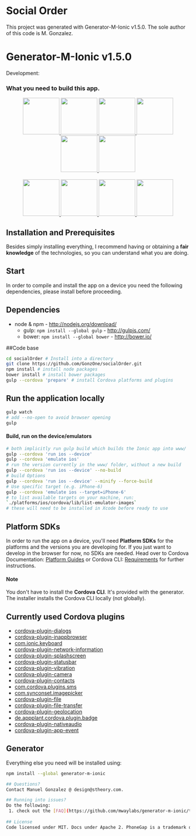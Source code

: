 # Social Order
This project was generated with Generator-M-Ionic v1.5.0.
The sole author of this code is M. Gonzalez.

# Generator-M-Ionic v1.5.0

Development:

### What you need to build this app.

<p align="center">
  <a href="http://yeoman.io/" target="_blank" alt="yeoman" title="yeoman">
    <img height="100" src="https://cloud.githubusercontent.com/assets/1370779/6041228/c1f91cac-ac7a-11e4-9c85-1a5298e29067.png">
  </a>
  <a href="http://gulpjs.com/" target="_blank" alt="gulp" title="gulp">
    <img height="100" src="https://cloud.githubusercontent.com/assets/1370779/9409728/c5332474-481c-11e5-9a6e-74641a0f1782.png">
  </a>
  <a href="http://bower.io/" target="_blank" alt="bower" title="bower">
    <img height="100" src="https://cloud.githubusercontent.com/assets/1370779/6041250/ef9a78b8-ac7a-11e4-9586-7e7e894e201e.png">
  </a>
  <a href="https://angularjs.org/" target="_blank" alt="angular" title="angular">
    <img height="100" src="https://cloud.githubusercontent.com/assets/1370779/6041199/5978cb96-ac7a-11e4-9568-829e2ea4312f.png">
  </a>
  <a href="http://ionicframework.com/" target="_blank" alt="ionic" title="ionic">
    <img height="100" src="https://cloud.githubusercontent.com/assets/1370779/6041296/59c5717a-ac7b-11e4-9d5d-9c5232aace64.png">
  </a>
  <a href="http://cordova.apache.org/" target="_blank" alt="cordova" title="cordova">
    <img height="100" src="https://cloud.githubusercontent.com/assets/1370779/6041269/20ed1196-ac7b-11e4-8707-68fa331f1aeb.png">
  </a>
  <br>
  <br>
  <a href="http://sass-lang.com/" target="_blank" alt="sass" title="sass">
    <img height="100" src="https://cloud.githubusercontent.com/assets/1370779/9410121/c330a3de-481e-11e5-8a69-ca0c56f6cabc.png">
  </a>
  <a href="http://karma-runner.github.io/" target="_blank" alt="karma" title="karma">
    <img height="100" src="https://cloud.githubusercontent.com/assets/1370779/9410216/44fef8fc-481f-11e5-8037-2f7f03678f4c.png">
  </a>
  <a href="http://jasmine.github.io/" target="_blank" alt="jasmine" title="jasmine">
    <img height="100" src="https://cloud.githubusercontent.com/assets/1370779/9410153/ebd46a00-481e-11e5-9864-f00fa8427d17.png">
  </a>
  <a href="https://angular.github.io/protractor/#/" target="_blank" alt="protractor" title="protractor">
    <img height="100" src="https://cloud.githubusercontent.com/assets/1370779/9410114/b99aaa9a-481e-11e5-8655-ebc1e324200d.png">
  </a>
</p>


## Installation and Prerequisites

Besides simply installing everything, I recommend having or obtaining a **fair knowledge** of the technologies, so you can understand what you are doing.

## Start
In order to compile and install the app on a device you need the following dependencies, please install before proceeding.
## Dependencies
- node & npm - http://nodejs.org/download/
  - gulp: `npm install --global gulp` - http://gulpjs.com/
  - bower: `npm install --global bower` - http://bower.io/
  
##Code base
```bash
cd socialOrder # Install into a directory
git clone https://github.com/GonzOne/socialOrder.git
npm install # install node packages
bower install # install bower packages
gulp --cordova 'prepare' # install Cordova platforms and plugins
```

## Run the application locally
```sh
gulp watch
# add --no-open to avoid browser opening
gulp
```

#### Build, run on the device/emulators

```sh
# both implicitly run gulp build which builds the Ionic app into www/
gulp --cordova 'run ios --device'
gulp --cordova 'emulate ios'
# run the version currently in the www/ folder, without a new build
gulp --cordova 'run ios --device' --no-build
# build Options
gulp --cordova 'run ios --device' --minify --force-build
# Use specific target (e.g. iPhone-6)
gulp --cordova 'emulate ios --target=iPhone-6'
# to list available targets on your machine, run:
`./platforms/ios/cordova/lib/list-emulator-images`
# these will need to be installed in Xcode before ready to use
```



## Platform SDKs
In order to run the app on a device, you'll need **Platform SDKs** for the platforms and the versions you are developing for. If you just want to develop in the browser for now, no SDKs are needed. Head over to Cordova Documentation: [Platform Guides](http://cordova.apache.org/docs/en/dev/guide/platforms/index.html) or Cordova CLI: [Requirements](https://github.com/apache/cordova-cli/#requirements) for further instructions.
#### Note
You don't have to install the **Cordova CLI**. It's provided with the generator. The installer installs the Cordova CLI locally (not globally).

## Currently used Cordova plugins
<ul>
<li><a href="http://ngcordova.com/docs/plugins/dialogs/">cordova-plugin-dialogs</a></li>
<li><a href="http://ngcordova.com/docs/plugins/inAppBrowser/">cordova-plugin-inappbrowser</a></li>
<li><a href="http://ngcordova.com/docs/plugins/keyboard/">com.ionic.keyboard</a></li>
<li><a href="http://ngcordova.com/docs/plugins/network/">cordova-plugin-network-information</a></li>
<li><a href="http://ngcordova.com/docs/plugins/splashscreen/">cordova-plugin-splashscreen</a></li>
<li><a href="http://ngcordova.com/docs/plugins/statusbar/">cordova-plugin-statusbar</a></li>
<li><a href="http://ngcordova.com/docs/plugins/vibration/">cordova-plugin-vibration</a></li>
<li><a href="http://ngcordova.com/docs/plugins/camera/">cordova-plugin-camera</a></li>
<li><a href="http://ngcordova.com/docs/plugins/contacts/">cordova-plugin-contacts</a></li>
<li><a href="http://ngcordova.com/docs/plugins/sms/">com.cordova.plugins.sms</a></li>
<li><a href="http://ngcordova.com/docs/plugins/imagePicker/">com.synconset.imagepicker</a></li>
<li><a href="http://ngcordova.com/docs/plugins/file/">cordova-plugin-file</a></li>
<li><a href="http://ngcordova.com/docs/plugins/fileTransfer/">cordova-plugin-file-transfer</a></li>
<li><a href="http://ngcordova.com/docs/plugins/geolocation/">cordova-plugin-geolocation</li></a>
<li><a href="http://ngcordova.com/docs/plugins/badge/">de.appplant.cordova.plugin.badge</a></li>
<li><a href="http://ngcordova.com/docs/plugins/nativeAudio/">cordova-plugin-nativeaudio</a></li>
<li><a href="http://ngcordova.com/docs/plugins/localNotification/">cordova-plugin-app-event</a></li>
</ul>

## Generator
Everything else you need will be installed using:
```sh
npm install --global generator-m-ionic

## Questions?
Contact Manuel Gonzalez @ design@stheory.com.

## Running into issues?
Do the following:
 1. check out the [FAQ](https://github.com/mwaylabs/generator-m-ionic/tree/master/docs/contribute/faq.md) and [issues](https://github.com/mwaylabs/generator-m-ionic/issues) see if there already is a solution or answer to that matter.
 
## License
Code licensed under MIT. Docs under Apache 2. PhoneGap is a trademark of Adobe.
